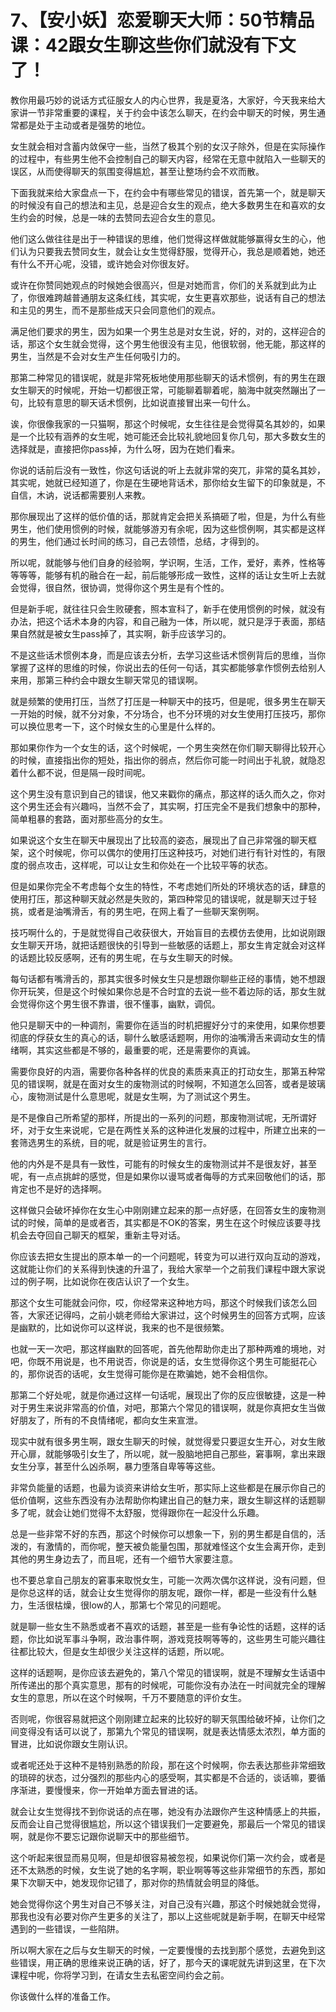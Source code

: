 # 7、【安小妖】恋爱聊天大师：50节精品课：42跟女生聊这些你们就没有下文了！

教你用最巧妙的说话方式征服女人的内心世界，我是夏洛，大家好，今天我来给大家讲一节非常重要的课程，关于约会中该怎么聊天，在约会中聊天的时候，男生通常都是处于主动或者是强势的地位。

女生就会相对含蓄内敛保守一些，当然了极其个别的女汉子除外，但是在实际操作的过程中，有些男生他不会控制自己的聊天内容，经常在无意中就陷入一些聊天的误区，从而使得聊天的氛围变得尴尬，甚至让整场约会不欢而散。

下面我就来给大家盘点一下，在约会中有哪些常见的错误，首先第一个，就是聊天的时候没有自己的想法和主见，总是迎合女生的观点，绝大多数男生在和喜欢的女生约会的时候，总是一味的去赞同去迎合女生的意见。

他们这么做往往是出于一种错误的思维，他们觉得这样做就能够赢得女生的心，他们认为只要我去赞同女生，就会让女生觉得舒服，觉得开心，我总是顺着她，她还有什么不开心呢，没错，或许她会对你很友好。

或许在你赞同她观点的时候她会很高兴，但是对她而言，你们的关系就到此为止了，你很难跨越普通朋友这条红线，其实呢，女生更喜欢那些，说话有自己的想法和主见的男生，而不是那些成天只会同意他们的观点。

满足他们要求的男生，因为如果一个男生总是对女生说，好的，对的，这样迎合的话，那这个女生就会觉得，这个男生他很没有主见，他很软弱，他无能，那这样的男生，当然是不会对女生产生任何吸引力的。

那第二种常见的错误呢，就是非常死板地使用那些聊天的话术惯例，有的男生在跟女生聊天的时候呢，开始一切都很正常，可能聊着聊着呢，脑海中就突然蹦出了一句，比较有意思的聊天话术惯例，比如说直接冒出来一句什么。

诶，你很像我家的一只猫啊，那这个时候呢，女生往往是会觉得莫名其妙的，如果是一个比较有涵养的女生呢，她可能还会比较礼貌地回复你几句，那大多数女生的选择就是，直接把你pass掉，为什么呀，因为在她们看来。

你说的话前后没有一致性，你这句话说的听上去就非常的突兀，非常的莫名其妙，其实呢，她就已经知道了，你是在生硬地背话术，那你给女生留下的印象就是，不自信，木讷，说话都需要别人来教。

那你展现出了这样的低价值的话，那就肯定会把关系搞砸了啦，但是，为什么有些男生，他们使用惯例的时候，就能够游刃有余呢，因为这些惯例啊，其实都是这样的男生，他们通过长时间的练习，自己去领悟，总结，才得到的。

所以呢，就能够与他们自身的经验啊，学识啊，生活，工作，爱好，素养，性格等等等等，能够有机的融合在一起，前后能够形成一致性，这样的话让女生听上去就会觉得，很自然，很协调，觉得你这个男生是有个性的。

但是新手呢，就往往只会生败硬套，照本宣科了，新手在使用惯例的时候，就没有办法，把这个话术本身的内容，和自己融为一体，所以呢，就只是浮于表面，那结果自然就是被女生pass掉了，其实啊，新手应该学习的。

不是这些话术惯例本身，而是应该去分析，去学习这些话术惯例背后的思维，当你掌握了这样的思维的时候，你说出去的任何一句话，其实都能够拿作惯例去给别人来用，那第三种约会中跟女生聊天常见的错误啊。

就是频繁的使用打压，当然了打压是一种聊天中的技巧，但是呢，很多男生在聊天一开始的时候，就不分对象，不分场合，也不分环境的对女生使用打压技巧，那你可以换位思考一下，这个时候女生的心里是什么样的。

那如果你作为一个女生的话，这个时候呢，一个男生突然在你们聊天聊得比较开心的时候，直接指出你的短处，指出你的弱点，然后你可能一时间出于礼貌，就隐忍着什么都不说，但是隔一段时间呢。

这个男生没有意识到自己的错误，他又来戳你的痛点，那这样的话久而久之，你对这个男生还会有兴趣吗，当然不会了，其实啊，打压完全不是我们想象中的那种，简单粗暴的套路，面对那些高分的女生。

如果说这个女生在聊天中展现出了比较高的姿态，展现出了自己非常强的聊天框架，这个时候呢，你可以偶尔的使用打压这种技巧，对她们进行有针对性的，有限度的弱点攻击，这样呢，可以让女生和你处在一个比较平等的状态。

但是如果你完全不考虑每个女生的特性，不考虑她们所处的环境状态的话，肆意的使用打压，那这种聊天就必然是失败的，第四种常见的错误呢，就是聊天过于轻挑，或者是油嘴滑舌，有的男生吧，在网上看了一些聊天案例啊。

技巧啊什么的，于是就觉得自己收获很大，开始盲目的去模仿去使用，比如说刚跟女生聊天开场，就把话题很快的引导到一些敏感的话题上，那女生肯定就会对这样的话题比较反感啊，还有的男生呢，在与女生聊天的时候。

每句话都有嘴滑舌的，那其实很多时候女生只是想跟你聊些正经的事情，她不想跟你开玩笑，但是这个时候如果你总是不合时宜的去说一些不着边际的话，那女生就会觉得你这个男生很不靠谱，很不懂事，幽默，调侃。

他只是聊天中的一种调剂，需要你在适当的时机把握好分寸的来使用，如果你想要彻底的俘获女生的真心的话，聊什么敏感话题啊，用你的油嘴滑舌来调动女生的情绪啊，其实这些都是不够的，最重要的呢，还是需要你的真诚。

需要你良好的内涵，需要你各种各样的优良的素质来真正的打动女生，那第五种常见的错误啊，就是在面对女生的废物测试的时候啊，不知道怎么回答，或者是玻璃心，废物测试是什么意思呢，就是女生啊，为了测试这个男生。

是不是像自己所希望的那样，所提出的一系列的问题，那废物测试呢，无所谓好坏，对于女生来说呢，它是在两性关系的这种进化发展的过程中，所建立出来的一套筛选男生的系统，目的呢，就是验证男生的言行。

他的内外是不是具有一致性，可能有的时候女生的废物测试并不是很友好，甚至呢，有一点点挑衅的感觉，但是如果你以谩骂或者侮辱的方式来回敬他们的话，那肯定也不是好的选择啊。

这样做只会破坏掉你在女生心中刚刚建立起来的那一点好感，在回答女生的废物测试的时候，简单的是或者否，其实都是不OK的答案，男生在这个时候应该要寻找机会去夺回自己聊天的框架，重新主导对话。

你应该去把女生提出的原本单一的一个问题呢，转变为可以进行双向互动的游戏，这就能让你们的关系得到快速的升温了，我给大家举一个之前我们课程中跟大家说过的例子啊，比如说你在夜店认识了一个女生。

那这个女生可能就会问你，哎，你经常来这种地方吗，那这个时候我们该怎么回答，大家还记得吗，之前小姚老师给大家讲过，这个时候男生的回答方式啊，应该是幽默的，比如说你可以这样说，我来的也不是很频繁。

也就一天一次吧，那这样幽默的回答呢，首先他帮助你走出了那种两难的境地，对吧，你既不用说是，也不用说否，你说是的话，女生觉得你这个男生可能挺花心的，那你说否的话呢，女生觉得可能你是在欺骗她，她不会相信你。

那第二个好处呢，就是你通过这样一句话呢，展现出了你的反应很敏捷，这是一种对于男生来说非常高的价值，对吧，那第六个常见的错误啊，就是你真把女生当做好朋友了，所有的不良情绪呢，都向女生来宣泄。

现实中就有很多男生啊，跟女生聊天的时候，就觉得爱只要逗女生开心，对女生敞开心扉，就能够吸引女生了，所以呢，就一股脑地把自己那些，窘事啊，拿出来跟女生分享，甚至什么凶杀啊，暴力堕落自卑等等这些。

非常负能量的话题，也最为谈资来讲给女生听，那实际上这些都是在展示你自己的低价值啊，这些东西没有办法帮助你构建出自己的魅力来，跟女生聊这样的话题聊多了呢，就会让她们觉得不太舒服，觉得跟你在一起没什么乐趣。

总是一些非常不好的东西，那这个时候你可以想象一下，别的男生都是自信的，活泼的，有激情的，而你呢，整天被负能量包围，那就难怪这个女生会离开你，走到其他的男生身边去了，而且呢，还有一个细节大家要注意。

也不要总拿自己朋友的窘事来取悦女生，可能一次两次偶尔这样说，没有问题，但是你总这样的话，就会让女生觉得你的朋友呢，跟你一样，都是一些没有什么魅力，生活很枯燥，很low的人，那第七个常见的问题呢。

就是聊一些女生不熟悉或者不喜欢的话题，甚至是一些有争论性的话题，这样的话题，你比如说军事斗争啊，政治事件啊，游戏竞技啊等等的，这些男生可能兴趣往往都比较大，但是女生却很少关注这样的话题，所以呢。

这样的话题啊，是你应该去避免的，第八个常见的错误啊，就是不理解女生话语中所传递出的那个真实意思，那有的时候呢，可能你没有办法在一时间就完全的理解女生的意思，所以在这个时候啊，千万不要随意的评价女生。

否则呢，你很容易就把这个刚刚建立起来的比较好的聊天氛围给破坏掉，让你们之间变得没有话可以说了，那第九个常见的错误啊，就是表达情感太浓烈，单方面的冒进，比如说你跟女生刚认识。

或者呢还处于这种不是特别熟悉的阶段，那在这个时候啊，你去表达那些非常细致的琐碎的状态，过分强烈的那些内心的感受啊，其实都是不合适的，谈话嘛，要循序渐进，要慢慢来，你一开始单方面去冒进的话。

就会让女生觉得找不到你说话的点在哪，她没有办法跟你产生这种情感上的共振，反而会让自己觉得很尴尬，所以这个错误我们一定要避免，那最后一个常见的错误啊，就是你不要忘记跟你说聊天中的那些细节。

这个听起来很显而易见啊，但是却很容易被忽视，如果说你们第一次约会，或者是还不太熟悉的时候，女生说了她的名字啊，职业啊等等这些非常细节的东西，那如果下次聊天中，她发现你记错了，那对你的热情就会明显的降低。

她会觉得你这个男生对自己不够关注，对自己没有兴趣，那这个时候她就会觉得，那我也没有必要对你产生更多的关注了，那以上这些呢就是新手啊，在聊天中经常遇到的一些错误，一些陷阱。

所以啊大家在之后与女生聊天的时候，一定要慢慢的去找到那个感觉，去避免到这些错误，用正确的思维来说正确的话，好了，那今天的课呢就先讲到这里，在下次课程中呢，你将学习到，在请女生去私密空间约会之前。

你该做什么样的准备工作。